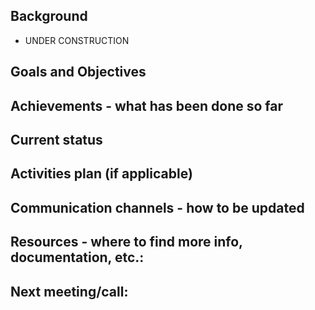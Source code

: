 ## Background
* UNDER CONSTRUCTION
## Goals and Objectives 

## Achievements - what has been done so far

## Current status

## Activities plan (if applicable)

## Communication channels - how to be updated

## Resources - where to find more info, documentation, etc.:
	
## Next meeting/call:
